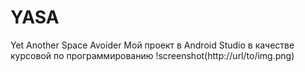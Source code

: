 # YASA
Yet Another Space Avoider
Мой проект в Android Studio в качестве курсовой по программированию
!screenshot(http://url/to/img.png)
